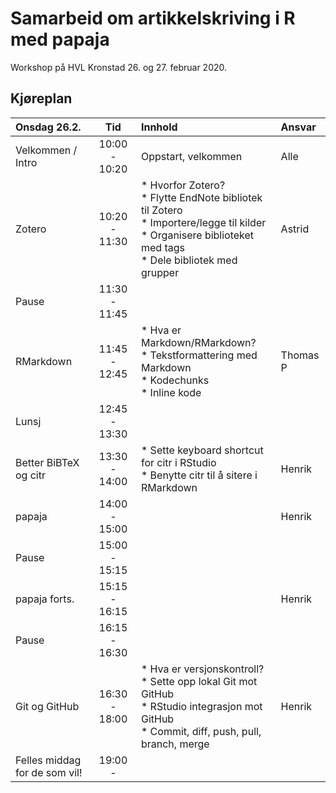 # Samarbeid om artikkelskriving i R med papaja

Workshop på HVL Kronstad 26. og 27. februar 2020.

## Kjøreplan
| Onsdag 26.2.      | Tid           | Innhold             | Ansvar |
|:------------------|:-------------:|:--------------------|:-------|
| Velkommen / Intro | 10:00 - 10:20 | Oppstart, velkommen | Alle   |
| Zotero            | 10:20 - 11:30 | * Hvorfor Zotero?<br>* Flytte EndNote bibliotek til Zotero<br>* Importere/legge til kilder<br>* Organisere biblioteket med tags<br>* Dele bibliotek med grupper     | Astrid |
| Pause             | 11:30 - 11:45 |                     |        |
| RMarkdown         | 11:45 - 12:45 | * Hva er Markdown/RMarkdown?<br>* Tekstformattering med Markdown<br>* Kodechunks<br>* Inline kode | Thomas P |
| Lunsj             | 12:45 - 13:30 |                     |        |
| Better BiBTeX og citr | 13:30 - 14:00 | * Sette keyboard shortcut for citr i RStudio<br>* Benytte citr til å sitere i RMarkdown | Henrik |
| papaja            | 14:00 - 15:00 |                     | Henrik |
| Pause             | 15:00 - 15:15 |                     |        |
| papaja forts.     | 15:15 - 16:15 |                     | Henrik |
| Pause             | 16:15 - 16:30 |                     |        |
| Git og GitHub     | 16:30 - 18:00 | * Hva er versjonskontroll?<br>* Sette opp lokal Git mot GitHub<br>* RStudio integrasjon mot GitHub<br>* Commit, diff, push, pull, branch, merge | Henrik |
| Felles middag for de som vil! | 19:00 -  |                     |        |